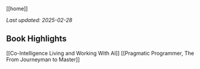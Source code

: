 [[home]]

*Last updated: 2025-02-28*

## Book Highlights

[[Co-Intelligence Living and Working With AI]]
[[Pragmatic Programmer, The From Journeyman to Master]]
